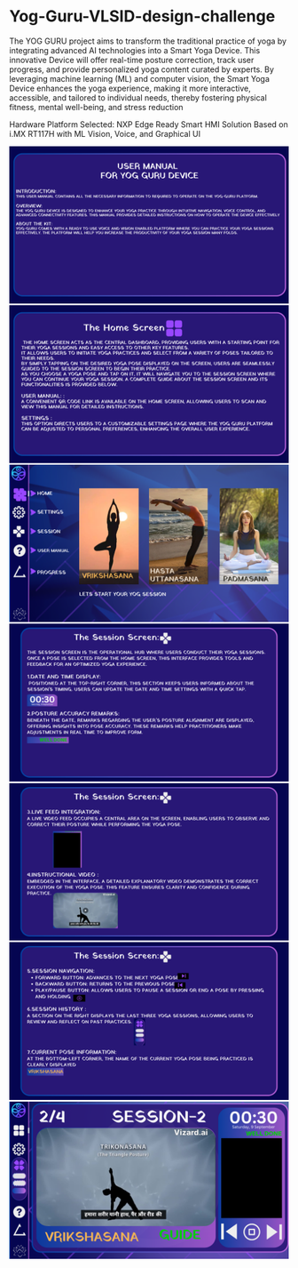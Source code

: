 # Yog-Guru-VLSID-design-challenge

The YOG GURU project aims to transform the traditional practice of yoga by integrating advanced AI
technologies into a Smart Yoga Device. This innovative Device will offer real-time posture correction, track user progress,
and provide personalized yoga content curated by experts. By leveraging machine learning (ML) and computer vision, the
Smart Yoga Device enhances the yoga experience, making it more interactive, accessible, and tailored to individual needs,
thereby fostering physical fitness, mental well-being, and stress reduction

Hardware Platform Selected: NXP Edge Ready Smart HMI Solution Based on i.MX RT117H with ML Vision, Voice, and
Graphical UI

![Image Alt](https://github.com/Angad2205/Yog-Guru-VLSID-design-challenge/blob/c0a4ad1f68de316b1d71163562913ad7e87ab87c/EMPTY%20(5).png)
![Image Alt](https://github.com/Angad2205/Yog-Guru-VLSID-design-challenge/blob/c089eaf7e9ad7817ea0e7a3833e5c6316b13997e/3.png)
![Image Alt](https://github.com/Angad2205/Yog-Guru-VLSID-design-challenge/blob/c089eaf7e9ad7817ea0e7a3833e5c6316b13997e/4.png)
![Image Alt](https://github.com/Angad2205/Yog-Guru-VLSID-design-challenge/blob/c089eaf7e9ad7817ea0e7a3833e5c6316b13997e/EMPTY%20(4).png)
![Image Alt](https://github.com/Angad2205/Yog-Guru-VLSID-design-challenge/blob/c089eaf7e9ad7817ea0e7a3833e5c6316b13997e/27.png)
![Image Alt](https://github.com/Angad2205/Yog-Guru-VLSID-design-challenge/blob/c089eaf7e9ad7817ea0e7a3833e5c6316b13997e/28.png)
![Image Alt](https://github.com/Angad2205/Yog-Guru-VLSID-design-challenge/blob/c089eaf7e9ad7817ea0e7a3833e5c6316b13997e/30.png)
